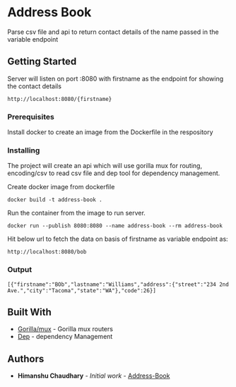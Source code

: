 # Address Book

Parse csv file and api to return contact details of the name passed in the variable endpoint

## Getting Started

Server will listen on port :8080 with firstname as the endpoint for showing the contact details
```
http://localhost:8080/{firstname}
```

### Prerequisites

Install docker to create an image from the Dockerfile in the respository

### Installing

The project will create an api which will use gorilla mux for routing, encoding/csv to read csv file
and dep tool for dependency management.

Create docker image from dockerfile

```
docker build -t address-book .
```

Run the container from the image to run server.

```
docker run --publish 8080:8080 --name address-book --rm address-book
```

Hit below url to fetch the data on basis of firstname as variable endpoint as:

```
http://localhost:8080/bob
```
### Output

```
[{"firstname":"BOb","lastname":"Williams","address":{"street":"234 2nd Ave.","city":"Tacoma","state":"WA"},"code":26}]
```

## Built With

* [Gorilla/mux](https://github.com/gorilla/mux) - Gorilla mux routers
* [Dep](https://github.com/golang/dep) - dependency Management

## Authors

* **Himanshu Chaudhary** - *Initial work* - [Address-Book](https://github.com/Himanshuxone/address-book)

